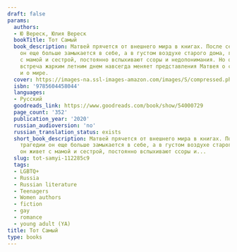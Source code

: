 ```yaml
---
draft: false
params:
  authors:
  - Ю Вереск, Юлия Вереск
  bookTitle: Тот Самый
  book_description: Матвей прячется от внешнего мира в книгах. После семейной трагедии
    он еще больше замыкается в себе, а в густом воздухе старого дома, где он живет
    с мамой и сестрой, постоянно вспыхивают ссоры и недопонимания. Но одна случайная
    встреча жарким летним днем навсегда меняет представления Матвея о себе, о любви
    и о мире.
  cover: https://images-na.ssl-images-amazon.com/images/S/compressed.photo.goodreads.com/books/1592061462i/54000729.jpg
  isbn: '9785604458044'
  languages:
  - Русский
  goodreads_link: https://www.goodreads.com/book/show/54000729
  page_count: '352'
  publication_year: '2020'
  russian_audioversion: 'no'
  russian_translation_status: exists
  short_book_description: Матвей прячется от внешнего мира в книгах. После семейной
    трагедии он еще больше замыкается в себе, а в густом воздухе старого дома, где
    он живет с мамой и сестрой, постоянно вспыхивают ссоры и...
  slug: tot-samyi-112285c9
  tags:
  - LGBTQ+
  - Russia
  - Russian literature
  - Teenagers
  - Women authors
  - fiction
  - gay
  - romance
  - young adult (YA)
title: Тот Самый
type: books
---
```

